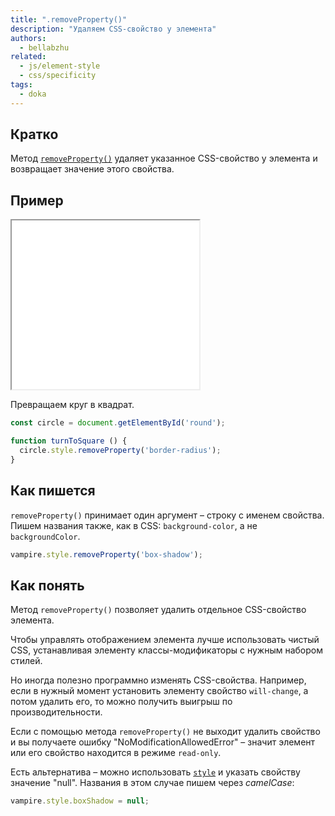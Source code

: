 ```yaml
---
title: ".removeProperty()"
description: "Удаляем CSS-свойство у элемента"
authors:
  - bellabzhu
related:
  - js/element-style
  - css/specificity
tags:
  - doka
---
```


## Кратко
Метод [`removeProperty()`](https://developer.mozilla.org/en-US/docs/Web/API/CSSStyleDeclaration/removeProperty) удаляет указанное CSS-свойство у элемента и возвращает значение этого свойства.

## Пример

<iframe title="Демонстрация работы — removeProperty() — Дока" src="demos/index.html" height="270"></iframe>

Превращаем круг в квадрат.

```js
const circle = document.getElementById('round');

function turnToSquare () {
  circle.style.removeProperty('border-radius');
}
```

## Как пишется

`removeProperty()` принимает один аргумент – строку с именем свойства. Пишем названия также, как в CSS: `background-color`, а не `backgroundColor`.

```js
vampire.style.removeProperty('box-shadow');
```

## Как понять

Метод `removeProperty()` позволяет удалить отдельное CSS-свойство элемента.

Чтобы управлять отображением элемента лучше использовать чистый CSS, устанавливая элементу классы-модификаторы с нужным набором стилей.

Но иногда полезно программно изменять CSS-свойства. Например, если в нужный момент установить элементу свойство `will-change`, а потом удалить его, то можно получить выигрыш по производительности.

Если с помощью метода `removeProperty()` не выходит удалить свойство и вы получаете ошибку "NoModificationAllowedError" – значит элемент или его свойство находится в режиме `read-only`.

Есть альтернатива – можно использовать [`style`](js/element-style/) и указать свойству значение "null". Названия в этом случае пишем через _camelCase_:

```js
vampire.style.boxShadow = null;
```
